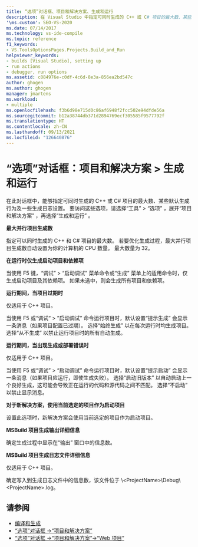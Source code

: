 ```yaml
---
title: “选项”对话框、项目和解决方案、生成和运行
description: 在 Visual Studio 中指定可同时生成的 C++ 或 C# 项目的最大数、某些默认生成行为及一些生成日志设置。
'\ms.custom': SEO-VS-2020
ms.date: 07/14/2017
ms.technology: vs-ide-compile
ms.topic: reference
f1_keywords:
- VS.ToolsOptionsPages.Projects.Build_and_Run
helpviewer_keywords:
- builds [Visual Studio], setting up
- run actions
- debugger, run options
ms.assetid: c884976e-c0df-4c6d-8e3a-856ea2bd547c
author: ghogen
ms.author: ghogen
manager: jmartens
ms.workload:
- multiple
ms.openlocfilehash: f3b6d98e715d0c86af6948f2fcc502e94dfde56a
ms.sourcegitcommit: b12a38744db371d2894769ecf305585f9577792f
ms.translationtype: HT
ms.contentlocale: zh-CN
ms.lasthandoff: 09/13/2021
ms.locfileid: "126640876"
---
```

# <a name="options-dialog-box-projects-and-solutions--build-and-run"></a>“选项”对话框：项目和解决方案 \> 生成和运行

在此对话框中，能够指定可同时生成的 C++ 或 C# 项目的最大数、某些默认生成行为及一些生成日志设置。 要访问这些选项，请选择“工具”   > “选项”  ，展开“项目和解决方案”  ，再选择“生成和运行”  。

**最大并行项目生成数**

指定可以同时生成的 C++ 和 C# 项目的最大数。 若要优化生成过程，最大并行项目生成数自动设置为你的计算机的 CPU 数量。 最大数量为 32。

**在运行时仅生成启动项目和依赖项**

当使用 F5  键，“调试”   > “启动调试”  菜单命令或“生成”  菜单上的适用命令时，仅生成启动项目及其依赖项。 如果未选中，则会生成所有项目和依赖项。

**运行期间，当项目过期时**

仅适用于 C++ 项目。 

当使用 F5  或“调试“   > ”启动调试”  命令运行项目时，默认设置“提示生成”  会显示一条消息（如果项目配置已过期）。 选择“始终生成”  以在每次运行时均生成项目。 选择“从不生成”  以禁止运行项目时的所有自动生成。

**运行期间，当出现生成或部署错误时**

仅适用于 C++ 项目。 

当使用 F5  或“调试”   > “启动调试”  命令运行项目时，默认设置“提示启动”  会显示一条消息（如果项目应运行，即使生成失败）。 选择“启动旧版本”  以自动启动上一个良好生成，这可能会导致正在运行的代码和源代码之间不匹配。 选择“不启动”  以禁止显示消息。

**对于新解决方案，使用当前选定的项目作为启动项目**

设置此选项时，新解决方案会使用当前选定的项目作为启动项目。

**MSBuild 项目生成输出详细信息**

确定生成过程中显示在“输出”  窗口中的信息数。

**MSBuild 项目生成日志文件详细信息**

仅适用于 C++ 项目。 

确定写入到生成日志文件中的信息数，该文件位于 \\\<ProjectName>\Debug\\\<ProjectName>.log。

## <a name="see-also"></a>请参阅

- [编译和生成](../../ide/compiling-and-building-in-visual-studio.md)
- [“选项”对话框 ->“项目和解决方案”](projects-and-solutions-options-dialog-box.md)
- [“选项”对话框 ->“项目和解决方案”->“Web 项目”](options-dialog-box-projects-and-solutions-web-projects.md)